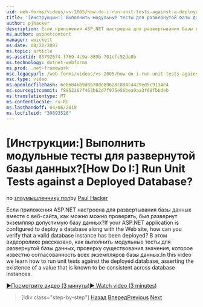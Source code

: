 ```yaml
---
uid: web-forms/videos/vs-2005/how-do-i-run-unit-tests-against-a-deployed-database
title: '[Инструкции:] Выполнить модульные тесты для развернутой базы данных? | Документы Майкрософт'
author: pjhacker
description: Если приложения ASP.NET настроена для развертывания базы данных вместе с веб-сайта, как можно можно проверить, был развернут экземпляр допустимую базу данных?...
ms.author: aspnetcontent
manager: wpickett
ms.date: 08/22/2007
ms.topic: article
ms.assetid: 83792674-f769-4c9a-889b-701cfc52de8b
ms.technology: dotnet-webforms
ms.prod: .net-framework
msc.legacyurl: /web-forms/videos/vs-2005/how-do-i-run-unit-tests-against-a-deployed-database
msc.type: video
ms.openlocfilehash: 6e06046b9d0b70de89628c804c4429ed5c9134e4
ms.sourcegitcommit: f8852267f463b62d7f975e56bea9aa3f68fbbdeb
ms.translationtype: MT
ms.contentlocale: ru-RU
ms.lasthandoff: 04/06/2018
ms.locfileid: "30893526"
---
```

<a name="how-do-i-run-unit-tests-against-a-deployed-database"></a><span data-ttu-id="9b93b-104">[Инструкции:] Выполнить модульные тесты для развернутой базы данных?</span><span class="sxs-lookup"><span data-stu-id="9b93b-104">[How Do I:] Run Unit Tests against a Deployed Database?</span></span>
====================
<span data-ttu-id="9b93b-105">по [злоумышленнику пол](https://github.com/pjhacker)</span><span class="sxs-lookup"><span data-stu-id="9b93b-105">by [Paul Hacker](https://github.com/pjhacker)</span></span>

<span data-ttu-id="9b93b-106">Если приложения ASP.NET настроена для развертывания базы данных вместе с веб-сайта, как можно можно проверять, был развернут экземпляр допустимую базу данных?</span><span class="sxs-lookup"><span data-stu-id="9b93b-106">If your ASP.NET application is configured to deploy a database along with the Web site, how can you verify that a valid database instance has been deployed?</span></span> <span data-ttu-id="9b93b-107">В этом видеоролике рассказано, как выполнить модульные тесты для развернутой базы данных, проверку существования значения, которое известно согласованность всех экземпляров базы данных.</span><span class="sxs-lookup"><span data-stu-id="9b93b-107">In this video we learn how to run unit tests against the deployed database, asserting the existence of a value that is known to be consistent across database instances.</span></span>

[<span data-ttu-id="9b93b-108">&#9654;Посмотрите видео (3 минуты)</span><span class="sxs-lookup"><span data-stu-id="9b93b-108">&#9654; Watch video (3 minutes)</span></span>](https://channel9.msdn.com/Blogs/ASP-NET-Site-Videos/how-do-i-run-unit-tests-against-a-deployed-database)

> [!div class="step-by-step"]
> <span data-ttu-id="9b93b-109">[Назад](how-do-i-deploy-a-web-application-during-a-team-build.md)
> [Вперед](how-do-i-enable-code-coverage-and-profiling-in-production-applications.md)</span><span class="sxs-lookup"><span data-stu-id="9b93b-109">[Previous](how-do-i-deploy-a-web-application-during-a-team-build.md)
[Next](how-do-i-enable-code-coverage-and-profiling-in-production-applications.md)</span></span>

